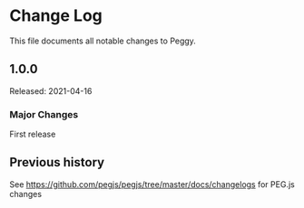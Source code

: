 Change Log
==========

This file documents all notable changes to Peggy.

1.0.0
-----

Released: 2021-04-16

### Major Changes

First release

## Previous history

See https://github.com/pegjs/pegjs/tree/master/docs/changelogs for PEG.js changes
